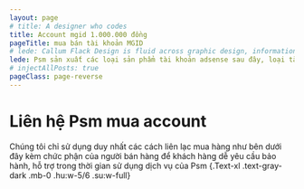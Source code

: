 ```yaml
---
layout: page
# title: A designer who codes
title: Account mgid 1.000.000 đồng
pageTitle: mua bán tài khoản MGID
# lede: Callum Flack Design is fluid across graphic design, information design and frontend development. Because the quality of the connections crystalises the quality of the whole.
lede: Psm sản xuất các loại sản phẩm tài khoản adsense sau đây, loại tài khoản UK US VN chưa pin và có pin. Đối với các quốc gia khác xin vui lòng đặt hàng hoặc yêu cầu làm theo thông tin của bạn. Đặt hàng làm theo domain riêng, email riêng.
# injectAllPosts: true
pageClass: page-reverse
---
```


<PageMgidServices></PageMgidServices>

<div class="Block-t"></div>

# Liên hệ Psm mua account

Chúng tôi chỉ sử dụng duy nhất các cách liên lạc mua hàng như bên dưới đây kèm chức phận của người bán hàng để khách hàng dễ yêu cầu bảo hành, hỗ trợ trong thời gian sử dụng dịch vụ của Psm {.Text-xl .text-gray-dark .mb-0 .hu:w-5/6 .su:w-full}

<!-- The difference isn't obvious until it is. -->

<PageMgidTeam></PageMgidTeam>

<!-- # Win-win collaborations -->

<!-- No tools, skills or experience matter without good project definition and mutual understanding. A collaborative relationship based on dialogue and optimism is the cheapest and most effective method of obtaining this. This also helps define bigger possibilities and better constraints to work with, and anticipates problems ahead of time during the project. -->

<!-- # Location -->

<!-- Based in [tropical Cairns, Australia](https://www.instagram.com/p/BXbsNdrAt-v), Callum works with local, interstate and international clients. He plugs into product teams, agencies or work one-to-one with business owners. He enjoys travelling to meet in person and is always available for a video call. -->

<script>
import PageMgidServices from "../src/components/PageMgidServices";
import PageMgidTeam from "../src/components/PageMgidTeam";
export default {
  components: {
    PageMgidServices,
    PageMgidTeam,
  }
}
</script>
